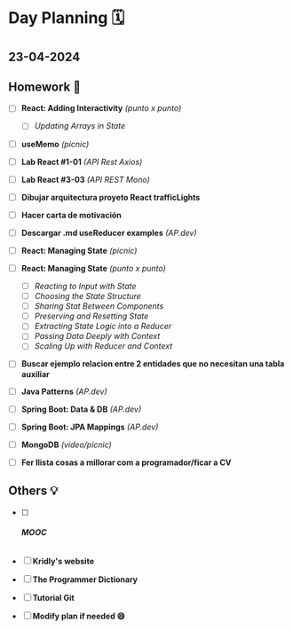 # Day Planning :spiral_calendar:

## 23-04-2024

## Homework :pencil:

- [ ] **React: Adding Interactivity** *(punto x punto)*
  
  - [ ] *Updating Arrays in State*

- [ ] **useMemo** *(picnic)*

- [ ] **Lab React #1-01** *(API Rest Axios)*

- [ ] **Lab React #3-03** *(API REST Mono)*

- [ ] **Dibujar arquitectura proyeto React trafficLights**

- [ ] **Hacer carta de motivación**

- [ ] **Descargar .md useReducer examples** *(AP.dev)*

- [ ] **React: Managing State** *(picnic)*

- [ ] **React: Managing State** *(punto x punto)*
  
  - [ ] *Reacting to Input with State*
  - [ ] *Choosing the State Structure*
  - [ ] *Sharing Stat Between Components*
  - [ ] *Preserving and Resetting State*
  - [ ] *Extracting State Logic into a Reducer*
  - [ ] *Passing Data Deeply with Context*
  - [ ] *Scaling Up with Reducer and Context*

- [ ] **Buscar ejemplo relacion entre 2 entidades que no necesitan una tabla auxiliar**

- [ ] **Java Patterns** *(AP.dev)*

- [ ] **Spring Boot: Data & DB** *(AP.dev)*

- [ ] **Spring Boot: JPA Mappings** *(AP.dev)*

- [ ] **MongoDB** *(video/picnic)*

- [ ] **Fer llista cosas a millorar com a programador/ficar a CV**

## Others :bulb:

- [ ] ###### **MOOC**

- [ ] **Kridly's website**

- [ ] **The Programmer Dictionary**

- [ ] **Tutorial Git**

- [ ] **Modify plan if needed :smile:**
